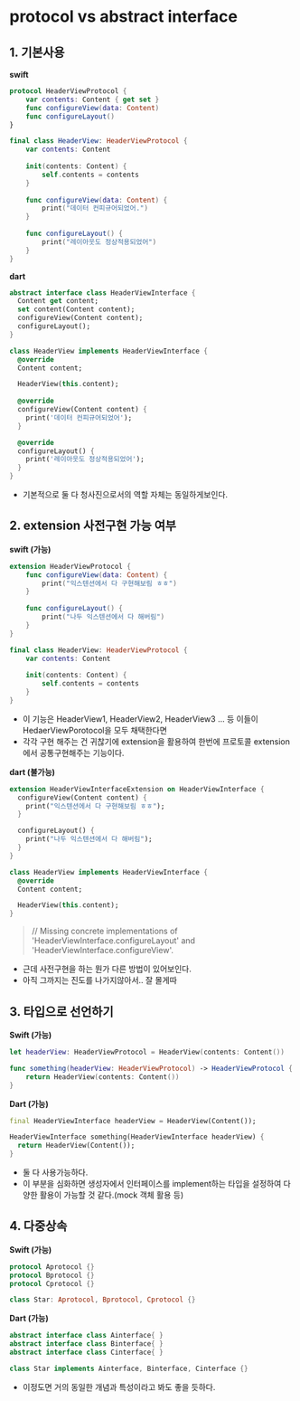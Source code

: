 # protocol vs abstract interface

## 1. 기본사용
**swift**
```swift
protocol HeaderViewProtocol {
    var contents: Content { get set }
    func configureView(data: Content)
    func configureLayout()
}

final class HeaderView: HeaderViewProtocol {
    var contents: Content
    
    init(contents: Content) {
        self.contents = contents
    }
    
    func configureView(data: Content) {
        print("데이터 컨피규어되었어.")
    }
    
    func configureLayout() {
        print("레이아웃도 정상적용되었어")
    }
}
```

**dart**
```dart
abstract interface class HeaderViewInterface {
  Content get content;
  set content(Content content);
  configureView(Content content);
  configureLayout();
}

class HeaderView implements HeaderViewInterface {
  @override
  Content content;

  HeaderView(this.content);
  
  @override
  configureView(Content content) {
    print('데이터 컨피규어되었어');
  }

  @override
  configureLayout() {
    print('레이아웃도 정상적용되었어');
  }
}
```
- 기본적으로 둘 다 청사진으로서의 역할 자체는 동일하게보인다.

## 2. extension 사전구현 가능 여부
**swift (가능)**
```swift
extension HeaderViewProtocol {
    func configureView(data: Content) {
        print("익스텐션에서 다 구현해보림 ㅎㅎ")
    }
    
    func configureLayout() {
        print("나두 익스텐션에서 다 해버림")
    }
}

final class HeaderView: HeaderViewProtocol {
    var contents: Content
    
    init(contents: Content) {
        self.contents = contents
    }
}
```
- 이 기능은 HeaderView1, HeaderView2, HeaderView3 ... 등 이들이 HedaerViewPorotocol을 모두 채택한다면 
- 각각 구현 해주는 건 귀찮기에 extension을 활용하여 한번에 프로토콜 extension에서 공통구현해주는 기능이다.


**dart (불가능)**
```dart
extension HeaderViewInterfaceExtension on HeaderViewInterface {
  configureView(Content content) {
    print("익스텐션에서 다 구현해보림 ㅎㅎ");
  }

  configureLayout() {
    print("나두 익스텐션에서 다 해버림");
  }
}

class HeaderView implements HeaderViewInterface {
  @override
  Content content;

  HeaderView(this.content);
}
```

> // Missing concrete implementations of 'HeaderViewInterface.configureLayout' and 'HeaderViewInterface.configureView'.

- 근데 사전구현을 하는 뭔가 다른 방법이 있어보인다.
- 아직 그까지는 진도를 나가지않아서.. 잘 몰게따

## 3. 타입으로 선언하기
**Swift (가능)**
```swift
let headerView: HeaderViewProtocol = HeaderView(contents: Content())

func something(headerView: HeaderViewProtocol) -> HeaderViewProtocol {
    return HeaderView(contents: Content())
}
```

**Dart (가능)**
```dart
final HeaderViewInterface headerView = HeaderView(Content());

HeaderViewInterface something(HeaderViewInterface headerView) {
  return HeaderView(Content());
}
```
- 둘 다 사용가능하다. 
- 이 부분을 심화하면 생성자에서 인터페이스를 implement하는 타입을 설정하여 다양한 활용이 가능할 것 같다.(mock 객체 활용 등) 

## 4. 다중상속
**Swift (가능)**
```swift
protocol Aprotocol {}
protocol Bprotocol {}
protocol Cprotocol {}

class Star: Aprotocol, Bprotocol, Cprotocol {}
```
**Dart (가능)**
```dart
abstract interface class Ainterface{ }
abstract interface class Binterface{ }
abstract interface class Cinterface{ }

class Star implements Ainterface, Binterface, Cinterface {}
```
- 이정도면 거의 동일한 개념과 특성이라고 봐도 좋을 듯하다.
